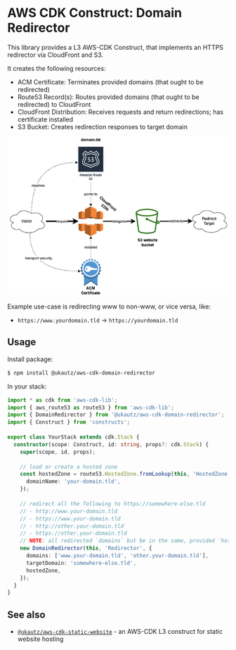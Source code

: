 # AWS CDK Construct: Domain Redirector

This library provides a L3 AWS-CDK Construct, that implements an HTTPS redirector via CloudFront and S3.

It creates the following resources:

- ACM Certificate: Terminates provided domains (that ought to be redirected)
- Route53 Record(s): Routes provided domains (that ought to be redirected) to CloudFront
- CloudFront Distribution: Receives requests and return redirections; has certificate installed
- S3 Bucket: Creates redirection responses to target domain

![Diagram](domain-redirect.png)

Example use-case is redirecting www to non-www, or vice versa, like:

- `https://www.yourdomain.tld` -> `https://yourdomain.tld`

## Usage

Install package:

```sh
$ npm install @ukautz/aws-cdk-domain-redirector
```

In your stack:

```typescript
import * as cdk from 'aws-cdk-lib';
import { aws_route53 as route53 } from 'aws-cdk-lib';
import { DomainRedirector } from '@ukautz/aws-cdk-domain-redirector';
import { Construct } from 'constructs';

export class YourStack extends cdk.Stack {
  constructor(scope: Construct, id: string, props?: cdk.Stack) {
    super(scope, id, props);

    // load or create a hosted zone
    const hostedZone = route53.HostedZone.fromLookup(this, 'HostedZone', {
      domainName: 'your-domain.tld',
    });

    // redirect all the following to https://somewhere-else.tld
    // - http://www.your-domain.tld
    // - https://www.your-domain.tld
    // - http://other.your-domain.tld
    // - https://other.your-domain.tld
    // NOTE: all redirected `domains` but be in the same, provided `hostedZone`
    new DomainRedirector(this, 'Redirector', {
      domains: ['www.your-domain.tld', 'other.your-domain.tld'],
      targetDomain: 'somewhere-else.tld',
      hostedZone,
    });
  }
}
```

## See also

- [`@ukautz/aws-cdk-static-website`](https://github.com/ukautz/aws-cdk-static-website) - an AWS-CDK L3 construct for static website hosting
